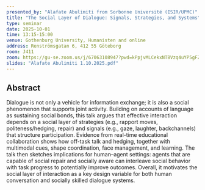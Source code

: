 ```yaml
---
presented_by: "Alafate Abulimiti from Sorbonne Université (ISIR/UPMC)"
title: "The Social Layer of Dialogue: Signals, Strategies, and Systems"
type: seminar
date: 2025-10-01
time: 13:15-15:00
venue: Gothenburg University, Humanisten and online
address: Renströmsgatan 6, 412 55 Göteborg
room: J411
zoom: https://gu-se.zoom.us/j/67063108947?pwd=kPpjvMLCekxNTBVzq4uYP5gFZ6Y6vd.1 
slides: "Alafate Abulimiti 1.10.2025.pdf"
---
```


## Abstract
Dialogue is not only a vehicle for information exchange; it is also a social phenomenon that supports joint activity. Building on accounts of language as sustaining social bonds, this talk argues that effective interaction depends on a social layer of strategies (e.g., rapport moves, politeness/hedging, repair) and signals (e.g., gaze, laughter, backchannels) that structure participation. Evidence from real-time educational collaboration shows how off-task talk and hedging, together with multimodal cues, shape coordination, face management, and learning. The talk then sketches implications for human–agent settings: agents that are capable of social repair and socially aware can interleave social behavior with task progress to potentially improve outcomes. Overall, it motivates the social layer of interaction as a key design variable for both human conversation and socially skilled dialogue systems.
